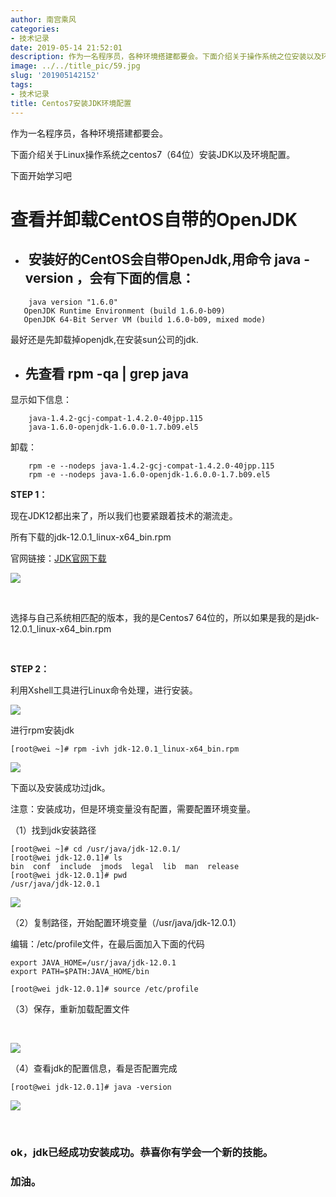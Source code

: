 ```yaml
---
author: 南宫乘风
categories:
- 技术记录
date: 2019-05-14 21:52:01
description: 作为一名程序员，各种环境搭建都要会。下面介绍关于操作系统之位安装以及环境配置。下面开始学习吧查看并卸载自带的安装好的会自带用命令，会有下面的信息：最好还是先卸载掉在安装公司的先查看显示如下信息：卸载：。。。。。。。
image: ../../title_pic/59.jpg
slug: '201905142152'
tags:
- 技术记录
title: Centos7安装JDK环境配置
---
```


<!--more-->

作为一名程序员，各种环境搭建都要会。

下面介绍关于Linux操作系统之centos7（64位）安装JDK以及环境配置。

下面开始学习吧

# 查看并卸载CentOS自带的OpenJDK

 -    ##  安装好的CentOS会自带OpenJdk,用命令 java -version ，会有下面的信息：

```
    java version "1.6.0"
   OpenJDK Runtime Environment (build 1.6.0-b09)
   OpenJDK 64-Bit Server VM (build 1.6.0-b09, mixed mode)
```

最好还是先卸载掉openjdk,在安装sun公司的jdk.

- ## 先查看 rpm -qa | grep java

显示如下信息：

```
    java-1.4.2-gcj-compat-1.4.2.0-40jpp.115
    java-1.6.0-openjdk-1.6.0.0-1.7.b09.el5
```

卸载：

```
    rpm -e --nodeps java-1.4.2-gcj-compat-1.4.2.0-40jpp.115
    rpm -e --nodeps java-1.6.0-openjdk-1.6.0.0-1.7.b09.el5
```

**STEP 1：**

现在JDK12都出来了，所以我们也要紧跟着技术的潮流走。

所有下载的jdk-12.0.1\_linux-x64\_bin.rpm

官网链接：[JDK官网下载](https://www.oracle.com/technetwork/java/javase/downloads/jdk8-downloads-2133151.html)

![](../../image/20190514213931610.png)

 

选择与自己系统相匹配的版本，我的是Centos7 64位的，所以如果是我的是jdk-12.0.1\_linux-x64\_bin.rpm

 

**STEP 2：**

利用Xshell工具进行Linux命令处理，进行安装。

![](../../image/20190514214220477.png)

进行rpm安装jdk

```
[root@wei ~]# rpm -ivh jdk-12.0.1_linux-x64_bin.rpm 
```

![](../../image/20190514214307395.png)

下面以及安装成功过jdk。

注意：安装成功，但是环境变量没有配置，需要配置环境变量。

（1）找到jdk安装路径

```
[root@wei ~]# cd /usr/java/jdk-12.0.1/
[root@wei jdk-12.0.1]# ls
bin  conf  include  jmods  legal  lib  man  release
[root@wei jdk-12.0.1]# pwd
/usr/java/jdk-12.0.1
```

![](../../image/2019051421453052.png)

（2）复制路径，开始配置环境变量（/usr/java/jdk-12.0.1）

编辑：/etc/profile文件，在最后面加入下面的代码

```
export JAVA_HOME=/usr/java/jdk-12.0.1
export PATH=$PATH:JAVA_HOME/bin
```

```
[root@wei jdk-12.0.1]# source /etc/profile
```

（3）保存，重新加载配置文件

 

![](../../image/20190514214834746.png)

（4）查看jdk的配置信息，看是否配置完成

```
[root@wei jdk-12.0.1]# java -version
```

![](../../image/20190514214924827.png)

 

### **ok，jdk已经成功安装成功。恭喜你有学会一个新的技能。**

### **加油。**